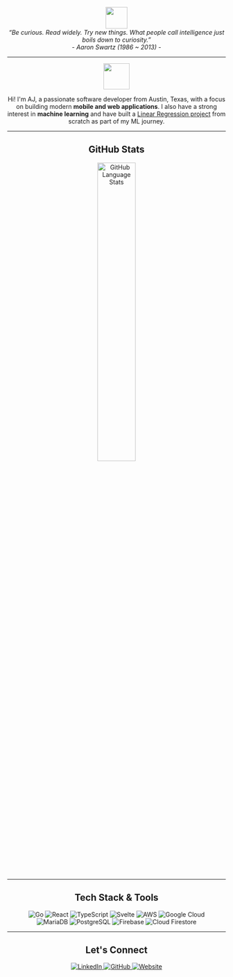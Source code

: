 <p align="center">
  <img src="https://media.giphy.com/media/mGcNjsfWAjY5AEZNw6/giphy.gif" width="50">
  <br>
  <i>“Be curious. Read widely. Try new things. What people call intelligence just boils down to curiosity.”</i>
  <br>
  <i>- Aaron Swartz (1986 ~ 2013) -</i>
</p>

---

<p align="center">
  <a href="https://ajtbrown.com/">
    <img width="60" height="60" src="https://avatars0.githubusercontent.com/u/1680273?s=460&u=4471b74deb9973096418a93960c664c5ea3bd159&v=4" />
  </a>
</p>

<p align="center">
  Hi! I'm AJ, a passionate software developer from Austin, Texas, with a focus on building modern <strong>mobile and web applications</strong>. I also have a strong interest in <strong>machine learning</strong> and have built a <a href="https://github.com/AJ-Brown-InTech/linear-regression">Linear Regression project</a> from scratch as part of my ML journey.
</p>

---

<h2 align="center">GitHub Stats</h2>

<p align="center">
  <a href="https://github.com/AJ-Brown-InTech/github-readme-stats">
    <img align="center" width="42%" src="https://github-readme-stats.vercel.app/api/top-langs/?username=AJ-Brown-InTech&layout=compact&theme=tokyonight" alt="GitHub Language Stats"/>
  </a>
</p>

---

<h2 align="center">Tech Stack & Tools</h2>

<p align="center">
  <img src="https://img.shields.io/badge/Golang-61DAFB?logo=go&logoColor=white&style=for-the-badge" alt="Go"/>
  <img src="https://img.shields.io/badge/React-61DAFB?logo=react&logoColor=black&style=for-the-badge" alt="React"/>
  <img src="https://img.shields.io/badge/TypeScript-3178C6?logo=typescript&logoColor=white&style=for-the-badge" alt="TypeScript"/>
  <img src="https://img.shields.io/badge/Svelte-FF3E00?logo=svelte&logoColor=white&style=for-the-badge" alt="Svelte"/>
  <img src="https://img.shields.io/badge/AWS-232F3E?logo=amazon-aws&logoColor=white&style=for-the-badge" alt="AWS"/>
  <img src="https://img.shields.io/badge/Google_Cloud-4285F4?logo=google-cloud&logoColor=white&style=for-the-badge" alt="Google Cloud"/>
  <br>
  <img src="https://img.shields.io/badge/MariaDB-003545?logo=mariadb&logoColor=white&style=for-the-badge" alt="MariaDB"/>
  <img src="https://img.shields.io/badge/PostgreSQL-336791?logo=postgresql&logoColor=white&style=for-the-badge" alt="PostgreSQL"/>
  <img src="https://img.shields.io/badge/Firebase-FFCA28?logo=firebase&logoColor=black&style=for-the-badge" alt="Firebase"/>
  <img src="https://img.shields.io/badge/Cloud%20Firestore-FFCA28?logo=firebase&logoColor=black&style=for-the-badge" alt="Cloud Firestore"/>
</p>

---

<h2 align="center">Let's Connect</h2>

<p align="center">
  <a href="https://www.linkedin.com/in/ajtbrown/">
    <img src="https://img.shields.io/badge/-LinkedIn-0073B1?style=flat-square" alt="LinkedIn"/>
  </a>
  <a href="https://github.com/AJ-Brown-InTech">
    <img src="https://img.shields.io/badge/-GitHub-000000?style=flat-square" alt="GitHub"/>
  </a>
  <a href="https://ajtbrown.com/">
    <img src="https://img.shields.io/badge/-Website-FFB6C1?style=flat-square" alt="Website"/>
  </a>
</p>
